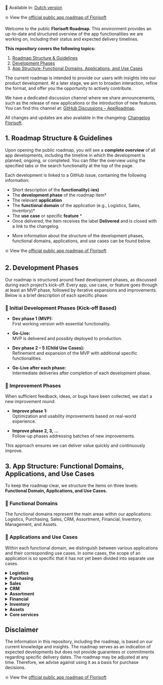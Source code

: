 
📘 Available in: [Dutch version](https://github.com/Florisoft-issues/AppRoadmap/blob/main/README.md)

❇️ View the [official public app roadmap of Florisoft](https://github.com/orgs/Florisoft-issues/projects/67)

Welcome to the public **Florisoft Roadmap**. This environment provides an up-to-date and structured overview of the app functionalities we are working on, including their status and expected delivery timelines.

**This repository covers the following topics:**
1. [Roadmap Structure & Guidelines](#1-roadmap-structure--guidelines)  
2. [Development Phases](#2-development-phases)  
3. [App Structure: Functional Domains, Applications, and Use Cases](#3-app-structure-functional-domains-applications-and-use-cases)

The current roadmap is intended to provide our users with insights into our product development. At a later stage, we aim to broaden interaction, refine the format, and offer you the opportunity to actively contribute.

We have a dedicated discussion channel where we share announcements, such as the release of new applications or the introduction of new features. You can find this channel at: [GitHub Discussions – AppRoadmap](https://github.com/Florisoft-issues/AppRoadmap/discussions).

All changes and updates are also available in the changelog: [Changelog Florisoft](https://app.florisoft.nl/apps/latest/changelog.html).

## 1. Roadmap Structure & Guidelines

Upon opening the public roadmap, you will see a **complete overview** of all app developments, including the timeline in which the development is planned, ongoing, or completed. You can filter the overview using the specified tabs or the search functionality at the top of the page.

Each development is linked to a GitHub issue, containing the following information:

- Short description of the **functionality(-ies)**
- The **development phase** of the roadmap item*
- The relevant **application**
- The **functional domain** of the application (e.g., Logistics, Sales, Inventory)*
- The **use case** or specific **feature** *
- Once delivered, the item receives the label **Delivered** and is closed with a link to the changelog.

* More information about the structure of the development phases, functional domains, applications, and use cases can be found below.

❇️ View the [official public app roadmap of Florisoft](https://github.com/orgs/Florisoft-issues/projects/67)

## 2. Development Phases

Our roadmap is structured around fixed development phases, as discussed during each project’s kick-off. Every app, use case, or feature goes through at least an MVP phase, followed by iterative expansions and improvements. Below is a brief description of each specific phase:

### 🌱 Initial Development Phases (Kick-off Based)

- **Dev phase 1 (MVP):**  
    First working version with essential functionality.

- **Go-Live:**  
    MVP is delivered and possibly deployed to production.

- **Dev phase 2 – 5 (Child Use Cases):**  
    Refinement and expansion of the MVP with additional specific functionalities.

- **Go-Live after each phase:**  
    Intermediate deliveries after completion of each development phase.

### 🔄 Improvement Phases

When sufficient feedback, ideas, or bugs have been collected, we start a new improvement round:

- **Improve phase 1:**  
    Optimization and usability improvements based on real-world experience.

- **Improve phase 2, 3, …**  
    Follow-up phases addressing batches of new improvements.

This approach ensures we can deliver value quickly and continuously improve.

## 3. App Structure: Functional Domains, Applications, and Use Cases

To keep the roadmap clear, we structure the items on three levels: **Functional Domain, Applications, and Use Cases.**

### 🔹 Functional Domains

The functional domains represent the main areas within our applications: Logistics, Purchasing, Sales, CRM, Assortment, Financial, Inventory, Management, and Assets.

### 🔸 Applications and Use Cases

Within each functional domain, we distinguish between various applications and their corresponding use cases. In some cases, the scope of an application is so specific that it has not yet been divided into separate use cases.

<details>
<summary><strong>Logistics</strong></summary>

- **Applicatie:** Packing

  **Use cases:** Kubus, Packing, Trolley Loading
  
- **Applicatie:** Picking 

  **Use cases:** Palet Picking, Generic Picking
  
- **Applicatie:** Quality Control

  **Use cases:** Final Outbound Check, Exception Handling, Exception Registration

- **Applicatie:** Labeling

  **Use cases:** Price label, Stock label
  
- **Applicatie:** Track & Tracing

  **Use cases:**  N.v.t.
  
- **Applicatie:** Receiving

  **Use cases:** Entry Control
  
- **Applicatie:** Shipping

  **Use cases:** Adress Label

-  **Applicatie:** Automating Agent

   **Use cases:** Sorting, Weighing

</details>

<details>
<summary><strong>Purchasing</strong></summary>

- **Applicatie:** Proposals

  **Use cases:** Offer Request Floriday

</details>

<details>
<summary><strong>Sales</strong></summary>

- **Applicatie:** POS

  **Use cases:** Cash & Carry, Order Registration, Floriline
  
- **Applicatie:** Purchasing Proposals

  **Use cases:** N.v.t.
  
- **Applicatie:** Licensing

  **Use cases:** N.v.t.

</details>

<details>
<summary><strong>CRM</strong></summary> 

- **Applicatie:** Tickets

  **Use cases:** N.v.t.

</details>

<details>
<summary><strong>Assortment</strong></summary> 

- **Applicatie:** Product Sourching

  **Use cases:** Floriday Grower Catalog

</details>

<details>
<summary><strong>Financial</strong></summary>

- **Applicatie:** Invoice Receipt Verification

  **Use cases:** N.v.t.
  
- **Applicatie:** Receiving Claims

  **Use cases:** N.v.t.
  
- **Applicatie:** Payments

  **Use cases:** N.v.t.
  
- **Applicatie:** Invoicing

  **Use cases:** N.v.t.

</details>

<details>
<summary><strong>Inventory</strong></summary> 

- **Applicatie:** Inventory

  **Use cases:** Slotting, Stock Counting
  
</details>

<details>
<summary><strong>Assets</strong></summary>

- **Applicatie:** Asset Tracking

  **Use cases:** Outbound, Inbound

</details>

<details>
<summary><strong>Core services</strong></summary>

- **Applicatie:** Hub

  **Use cases:** N.v.t.
  
- **Applicatie:** Job Agent

  **Use cases:** Job Agent Server, Job Agent Client

  </details>

## Disclaimer

The information in this repository, including the roadmap, is based on our current knowledge and insights. The roadmap serves as an indication of expected developments but does not provide guarantees or commitments regarding specific delivery dates. The roadmap may be adjusted at any time. Therefore, we advise against using it as a basis for purchase decisions.

❇️ View the [official public app roadmap of Florisoft](https://github.com/orgs/Florisoft-issues/projects/67)
